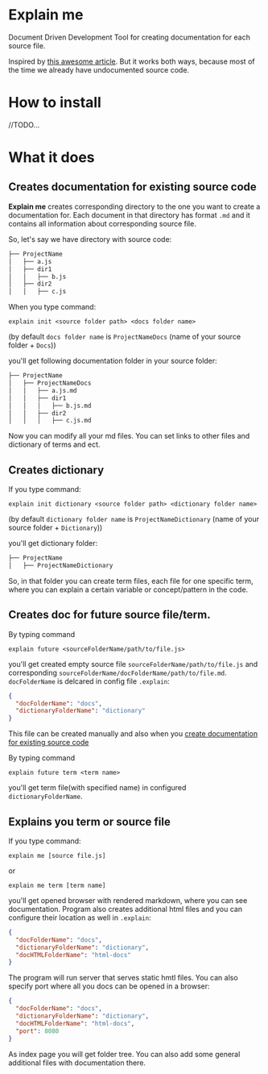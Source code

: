 # Explain me
Document Driven Development Tool for creating documentation for each source file.

Inspired by [this awesome article](https://blog.izs.me/2017/06/documentation-driven-development/). But it works both ways, because most of the time we already have undocumented source code.

# How to install

//TODO...

# What it does

## Creates documentation for existing source code

**Explain me** creates corresponding directory to the one you want to create a documentation for. Each document in that directory has format `.md` and it contains all information about corresponding source file.

So, let's say we have directory with source code:

```bash
├── ProjectName
│   ├── a.js
│   ├── dir1
│   │   ├── b.js
│   ├── dir2
│   │   ├── c.js
```
When you type command:

```
explain init <source folder path> <docs folder name>
```
(by default `docs folder name` is `ProjectNameDocs` (name of your source folder + `Docs`))

you'll get following documentation folder in your source folder:

```bash
├── ProjectName
│   ├── ProjectNameDocs
│   │   ├── a.js.md
│   │   ├── dir1
│   │   │   ├── b.js.md
│   │   ├── dir2
│   │   │   ├── c.js.md
```

Now you can modify all your md files. You can set links to other files and dictionary of terms and ect.

## Creates dictionary

If you type command:

```
explain init dictionary <source folder path> <dictionary folder name>
```

(by default `dictionary folder name` is `ProjectNameDictionary` (name of your source folder + `Dictionary`))

you'll get dictionary folder:

```bash
├── ProjectName
│   ├── ProjectNameDictionary
```

So, in that folder you can create term files, each file for one specific term, where you can explain a certain variable or concept/pattern in the code.

## Creates doc for future source file/term.

By typing command

```
explain future <sourceFolderName/path/to/file.js>
```

you'll get created empty source file `sourceFolderName/path/to/file.js` and corresponding `sourceFolderName/docFolderName/path/to/file.md`. `docFolderName` is delcared in config file `.explain`:

```json
{
  "docFolderName": "docs",
  "dictionaryFolderName": "dictionary"
}
```

This file can be created manually and also when you [create documentation for existing source code](#creates-documentation-for-existing-source-code)

By typing command

```
explain future term <term name>
```

you'll get term file(with specified name) in configured `dictionaryFolderName`.

## Explains you term or source file

If you type command:

```
explain me [source file.js]
```

or

```
explain me term [term name]
```

you'll get opened browser with rendered markdown, where you can see documentation. Program also creates additional html files and you can configure their location as well in `.explain`:

```json
{
  "docFolderName": "docs",
  "dictionaryFolderName": "dictionary",
  "docHTMLFolderName": "html-docs"
}
```

The program will run server that serves static hmtl files. You can also specify port where all you docs can be opened in a browser:

```json
{
  "docFolderName": "docs",
  "dictionaryFolderName": "dictionary",
  "docHTMLFolderName": "html-docs",
  "port": 8080
}
```
As index page you will get folder tree. You can also add some general additional files with documentation there.
